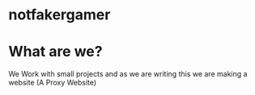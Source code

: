 # notfakergamer



# What are we?




We Work with small projects and as we are writing this we are making a website (A Proxy Website)
